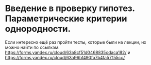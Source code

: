 # Введение в проверку гипотез. Параметрические критерии однородности.

Если интересно ещё раз пройти тесты, которые были на лекции, их можно найти по ссылкам:
https://forms.yandex.ru/cloud/63a8cf51d0468835cdaca182/ и https://forms.yandex.ru/cloud/63a96bf490fa7b4fa57155cc/
